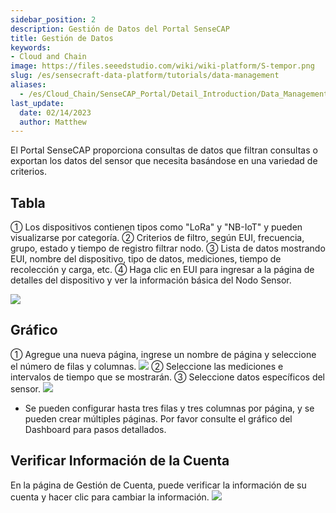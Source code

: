 ```yaml
---
sidebar_position: 2
description: Gestión de Datos del Portal SenseCAP
title: Gestión de Datos
keywords:
- Cloud and Chain
image: https://files.seeedstudio.com/wiki/wiki-platform/S-tempor.png        
slug: /es/sensecraft-data-platform/tutorials/data-management
aliases:
  - /es/Cloud_Chain/SenseCAP_Portal/Detail_Introduction/Data_Management
last_update:
  date: 02/14/2023
  author: Matthew
---
```



El Portal SenseCAP proporciona consultas de datos que filtran consultas o exportan los datos del sensor que necesita basándose en una variedad de criterios.

## Tabla

① Los dispositivos contienen tipos como "LoRa" y "NB-IoT" y pueden visualizarse por categoría.
② Criterios de filtro, según EUI, frecuencia, grupo, estado y tiempo de registro filtrar nodo.
③ Lista de datos mostrando EUI, nombre del dispositivo, tipo de datos, mediciones, tiempo de recolección y carga, etc. ④ Haga clic en EUI para ingresar a la página de detalles del dispositivo y ver la información básica del Nodo Sensor.

![](https://sensecap-docs.seeed.cc/images/sensecap_portal/EN-data_management-1.jpg)

## Gráfico

① Agregue una nueva página, ingrese un nombre de página y seleccione el número de filas y columnas.
![](https://sensecap-docs.seeed.cc/images/sensecap_portal/EN-data_management-2.jpg)
② Seleccione las mediciones e intervalos de tiempo que se mostrarán.
③ Seleccione datos específicos del sensor.
![](https://sensecap-docs.seeed.cc/images/sensecap_portal/EN-data_management-3.jpg)

- Se pueden configurar hasta tres filas y tres columnas por página, y se pueden crear múltiples páginas. Por favor consulte el gráfico del Dashboard para pasos detallados.

## Verificar Información de la Cuenta

En la página de Gestión de Cuenta, puede verificar la información de su cuenta y hacer clic para cambiar la información.
![](https://sensecap-docs.seeed.cc/images/sensecap_portal/EN-data_management-4.jpg)
